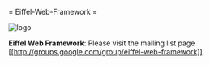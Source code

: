 = Eiffel-Web-Framework =

![logo](http://groups.google.com/intl/en/images/logos/groups_logo_sm.gif)

**Eiffel Web Framework**: Please visit the mailing list page [[http://groups.google.com/group/eiffel-web-framework]] 